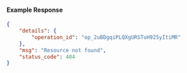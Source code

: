<!-- Code generated for API Clients. DO NOT EDIT. -->

#### Example Response

```json
{
	"details": {
		"operation_id": "op_2uBDgqiPLQXgURSTuH925yItiMR"
	},
	"msg": "Resource not found",
	"status_code": 404
}
```
